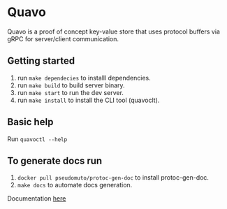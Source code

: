 # Quavo

Quavo is a proof of concept key-value store that uses protocol buffers via gRPC for server/client communication.

## Getting started
1.  run `make dependecies` to installl dependencies.
2.  run `make build` to build server binary.
3.  run `make start` to run the dev server.
3.  run `make install` to install the CLI tool (quavoclt).

## Basic help
Run `quavoctl --help`

## To generate docs run
1. `docker pull pseudomuto/protoc-gen-doc` to install protoc-gen-doc.
2. `make docs` to automate docs generation.

Documentation [here](proto/docs/docs.md)